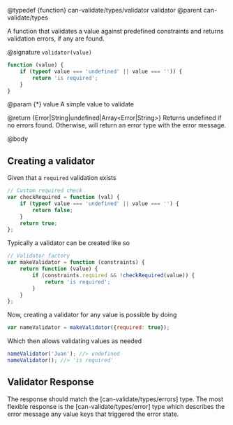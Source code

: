 @typedef {function} can-validate/types/validator validator
@parent can-validate/types

A function that validates a value against predefined constraints and returns validation errors, if any are found.

@signature `validator(value)`

```javascript
function (value) {
	if (typeof value === 'undefined' || value === '')) {
		return 'is required';
	}
}
```

@param {*} value A simple value to validate

@return {Error|String|undefined|Array<Error|String>}  Returns undefined if no errors found. Otherwise, will return an error type with the error message.

@body

## Creating a validator

Given that a `required` validation exists
```javascript
// Custom required check
var checkRequired = function (val) {
    if (typeof value === 'undefined' || value === '') {
        return false;
    }
    return true;
};
```

Typically a validator can be created like so

```javascript
// Validator factory
var makeValidator = function (constraints) {
	return function (value) {
		if (constraints.required && !checkRequired(value)) {
			return 'is required';
		}
	}
};
```

Now, creating a validator for any value is possible by doing

```javascript
var nameValidator = makeValidator({required: true});
```

Which then allows validating values as needed

```javascript
nameValidator('Juan'); //> undefined
nameValidator(); //> 'is required'
```

## Validator Response

The response should match the [can-validate/types/errors] type. The most flexible response
is the [can-validate/types/error] type which describes the error message any value keys that
triggered the error state.

